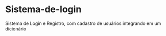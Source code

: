 # Sistema-de-login
Sistema de Login e Registro, com cadastro de usuários integrando em um dicionário
